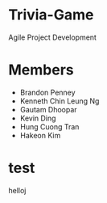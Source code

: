 # Trivia-Game
Agile Project Development

# Members
- Brandon Penney
- Kenneth Chin Leung Ng 
- Gautam Dhoopar
- Kevin Ding
- Hung Cuong Tran
- Hakeon Kim

# test
helloj